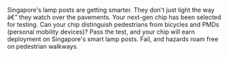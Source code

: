 Singapore's lamp posts are getting smarter. They don't just light the way â€” they watch over the pavements. Your next-gen chip has been selected for testing. Can your chip distinguish pedestrians from bicycles and PMDs (personal mobility devices)? Pass the test, and your chip will earn deployment on Singapore's smart lamp posts. Fail, and hazards roam free on pedestrian walkways.
